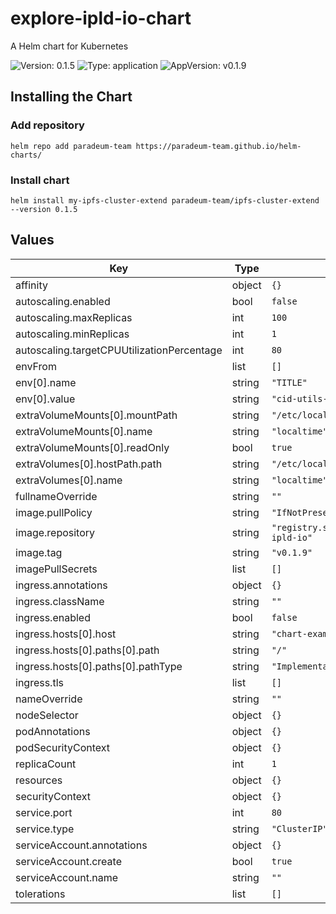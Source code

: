# explore-ipld-io-chart

A Helm chart for Kubernetes

![Version: 0.1.5](https://img.shields.io/badge/Version-0.1.5-informational?style=flat-square) ![Type: application](https://img.shields.io/badge/Type-application-informational?style=flat-square) ![AppVersion: v0.1.9](https://img.shields.io/badge/AppVersion-v0.1.9-informational?style=flat-square)

## Installing the Chart

### Add repository

```
helm repo add paradeum-team https://paradeum-team.github.io/helm-charts/
```

### Install chart

```
helm install my-ipfs-cluster-extend paradeum-team/ipfs-cluster-extend --version 0.1.5
```

## Values

| Key | Type | Default | Description |
|-----|------|---------|-------------|
| affinity | object | `{}` |  |
| autoscaling.enabled | bool | `false` |  |
| autoscaling.maxReplicas | int | `100` |  |
| autoscaling.minReplicas | int | `1` |  |
| autoscaling.targetCPUUtilizationPercentage | int | `80` |  |
| envFrom | list | `[]` |  |
| env[0].name | string | `"TITLE"` |  |
| env[0].value | string | `"cid-utils-website"` |  |
| extraVolumeMounts[0].mountPath | string | `"/etc/localtime"` |  |
| extraVolumeMounts[0].name | string | `"localtime"` |  |
| extraVolumeMounts[0].readOnly | bool | `true` |  |
| extraVolumes[0].hostPath.path | string | `"/etc/localtime"` |  |
| extraVolumes[0].name | string | `"localtime"` |  |
| fullnameOverride | string | `""` |  |
| image.pullPolicy | string | `"IfNotPresent"` |  |
| image.repository | string | `"registry.solarfs.io/ipfs/explore-ipld-io"` |  |
| image.tag | string | `"v0.1.9"` |  |
| imagePullSecrets | list | `[]` |  |
| ingress.annotations | object | `{}` |  |
| ingress.className | string | `""` |  |
| ingress.enabled | bool | `false` |  |
| ingress.hosts[0].host | string | `"chart-example.local"` |  |
| ingress.hosts[0].paths[0].path | string | `"/"` |  |
| ingress.hosts[0].paths[0].pathType | string | `"ImplementationSpecific"` |  |
| ingress.tls | list | `[]` |  |
| nameOverride | string | `""` |  |
| nodeSelector | object | `{}` |  |
| podAnnotations | object | `{}` |  |
| podSecurityContext | object | `{}` |  |
| replicaCount | int | `1` |  |
| resources | object | `{}` |  |
| securityContext | object | `{}` |  |
| service.port | int | `80` |  |
| service.type | string | `"ClusterIP"` |  |
| serviceAccount.annotations | object | `{}` |  |
| serviceAccount.create | bool | `true` |  |
| serviceAccount.name | string | `""` |  |
| tolerations | list | `[]` |  |
